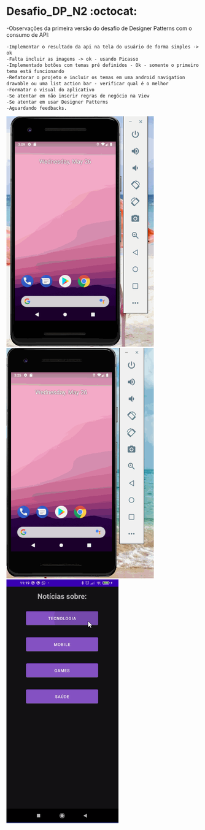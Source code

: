 # Desafio_DP_N2 :octocat:

-Observações da primeira versão do desafio de Designer Patterns com o consumo de API:

    -Implementar o resultado da api na tela do usuário de forma simples -> ok
    -Falta incluir as imagens -> ok - usando Picasso
    -Implementado botões com temas pré definidos - Ok - somente o primeiro tema está funcionando 
    -Refatorar o projeto e incluir os temas em uma android navigation drawable ou uma list action bar - verificar qual é o melhor
    -Formatar o visual do aplicativo
    -Se atentar em não inserir regras de negócio na View
    -Se atentar em usar Designer Patterns
    -Aguardando feedbacks.
    
  ![alt text](https://github.com/agathaappb/Desafio_DP_N2/blob/main/App%20Desafio_DP_N2.gif)
  ![alt text](https://github.com/agathaappb/Desafio_DP_N2/blob/main/App%20Desafio_DP_N2%20(1).gif)
  ![alt text](https://github.com/agathaappb/Desafio_DP_N2/blob/main/Desafio_DP_N2.gif)
